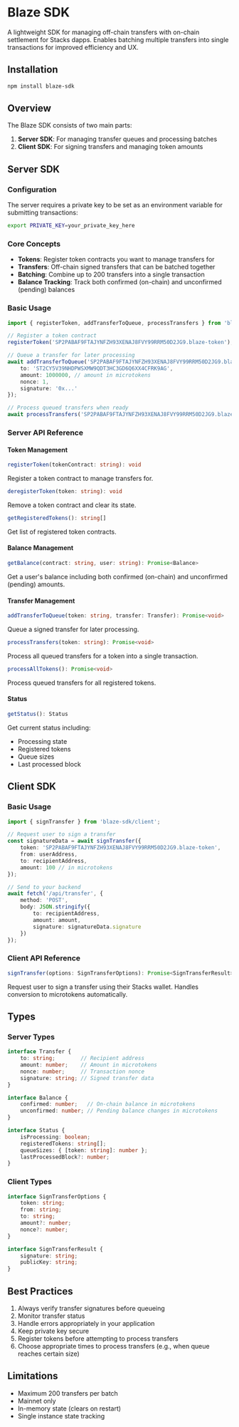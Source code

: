 # Blaze SDK

A lightweight SDK for managing off-chain transfers with on-chain settlement for Stacks dapps. Enables batching multiple transfers into single transactions for improved efficiency and UX.

## Installation

```bash
npm install blaze-sdk
```

## Overview

The Blaze SDK consists of two main parts:
1. **Server SDK**: For managing transfer queues and processing batches
2. **Client SDK**: For signing transfers and managing token amounts

## Server SDK

### Configuration

The server requires a private key to be set as an environment variable for submitting transactions:

```bash
export PRIVATE_KEY=your_private_key_here
```

### Core Concepts

- **Tokens**: Register token contracts you want to manage transfers for
- **Transfers**: Off-chain signed transfers that can be batched together
- **Batching**: Combine up to 200 transfers into a single transaction
- **Balance Tracking**: Track both confirmed (on-chain) and unconfirmed (pending) balances

### Basic Usage

```typescript
import { registerToken, addTransferToQueue, processTransfers } from 'blaze-sdk';

// Register a token contract
registerToken('SP2PABAF9FTAJYNFZH93XENAJ8FVY99RRM50D2JG9.blaze-token');

// Queue a transfer for later processing
await addTransferToQueue('SP2PABAF9FTAJYNFZH93XENAJ8FVY99RRM50D2JG9.blaze-token', {
    to: 'ST2CY5V39NHDPWSXMW9QDT3HC3GD6Q6XX4CFRK9AG',
    amount: 1000000, // amount in microtokens
    nonce: 1,
    signature: '0x...'
});

// Process queued transfers when ready
await processTransfers('SP2PABAF9FTAJYNFZH93XENAJ8FVY99RRM50D2JG9.blaze-token');
```

### Server API Reference

#### Token Management

```typescript
registerToken(tokenContract: string): void
```
Register a token contract to manage transfers for.

```typescript
deregisterToken(token: string): void
```
Remove a token contract and clear its state.

```typescript
getRegisteredTokens(): string[]
```
Get list of registered token contracts.

#### Balance Management

```typescript
getBalance(contract: string, user: string): Promise<Balance>
```
Get a user's balance including both confirmed (on-chain) and unconfirmed (pending) amounts.

#### Transfer Management

```typescript
addTransferToQueue(token: string, transfer: Transfer): Promise<void>
```
Queue a signed transfer for later processing.

```typescript
processTransfers(token: string): Promise<void>
```
Process all queued transfers for a token into a single transaction.

```typescript
processAllTokens(): Promise<void>
```
Process queued transfers for all registered tokens.

#### Status

```typescript
getStatus(): Status
```
Get current status including:
- Processing state
- Registered tokens
- Queue sizes
- Last processed block

## Client SDK

### Basic Usage

```typescript
import { signTransfer } from 'blaze-sdk/client';

// Request user to sign a transfer
const signatureData = await signTransfer({
    token: 'SP2PABAF9FTAJYNFZH93XENAJ8FVY99RRM50D2JG9.blaze-token',
    from: userAddress,
    to: recipientAddress,
    amount: 100 // in microtokens
});

// Send to your backend
await fetch('/api/transfer', {
    method: 'POST',
    body: JSON.stringify({
        to: recipientAddress,
        amount: amount,
        signature: signatureData.signature
    })
});
```

### Client API Reference

```typescript
signTransfer(options: SignTransferOptions): Promise<SignTransferResult>
```
Request user to sign a transfer using their Stacks wallet. Handles conversion to microtokens automatically.

## Types

### Server Types

```typescript
interface Transfer {
    to: string;        // Recipient address
    amount: number;    // Amount in microtokens
    nonce: number;     // Transaction nonce
    signature: string; // Signed transfer data
}

interface Balance {
    confirmed: number;   // On-chain balance in microtokens
    unconfirmed: number; // Pending balance changes in microtokens
}

interface Status {
    isProcessing: boolean;
    registeredTokens: string[];
    queueSizes: { [token: string]: number };
    lastProcessedBlock?: number;
}
```

### Client Types

```typescript
interface SignTransferOptions {
    token: string;
    from: string;
    to: string;
    amount?: number;
    nonce?: number;
}

interface SignTransferResult {
    signature: string;
    publicKey: string;
}
```

## Best Practices

1. Always verify transfer signatures before queueing
2. Monitor transfer status
3. Handle errors appropriately in your application
4. Keep private key secure
5. Register tokens before attempting to process transfers
6. Choose appropriate times to process transfers (e.g., when queue reaches certain size)

## Limitations

- Maximum 200 transfers per batch
- Mainnet only
- In-memory state (clears on restart)
- Single instance state tracking